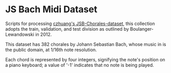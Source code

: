 # JS Bach Midi Dataset

Scripts for processing [czhuang's JSB-Chorales-dataset](https://github.com/czhuang/JSB-Chorales-dataset/tree/master),
this collection adopts the train, validation, and test division as outlined by
Boulanger-Lewandowski in 2012.

This dataset has 382 chorales by Johann Sebastian Bach, whose music in is the
public domain, at 1/16th note resolution.

Each chord is represented by four integers, signifying the note's position on a
piano keyboard; a value of '-1' indicates that no note is being played.


